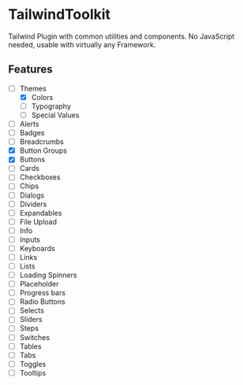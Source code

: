 # TailwindToolkit

Tailwind Plugin with common utilities and components.
No JavaScript needed, usable with virtually any Framework.

## Features

-   [ ] Themes
    -   [x] Colors
    -   [ ] Typography
    -   [ ] Special Values
-   [ ] Alerts
-   [ ] Badges
-   [ ] Breadcrumbs
-   [x] Button Groups
-   [x] Buttons
-   [ ] Cards
-   [ ] Checkboxes
-   [ ] Chips
-   [ ] Dialogs
-   [ ] Dividers
-   [ ] Expandables
-   [ ] File Upload
-   [ ] Info
-   [ ] Inputs
-   [ ] Keyboards
-   [ ] Links
-   [ ] Lists
-   [ ] Loading Spinners
-   [ ] Placeholder
-   [ ] Progress bars
-   [ ] Radio Buttons
-   [ ] Selects
-   [ ] Sliders
-   [ ] Steps
-   [ ] Switches
-   [ ] Tables
-   [ ] Tabs
-   [ ] Toggles
-   [ ] Tooltips
